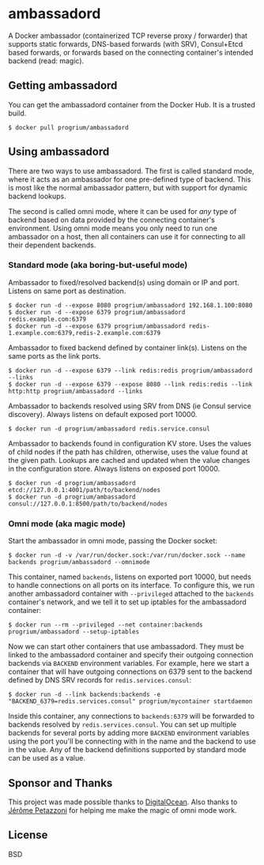 # ambassadord

A Docker ambassador (containerized TCP reverse proxy / forwarder) that supports static forwards, DNS-based forwards (with SRV), Consul+Etcd based forwards, or forwards based on the connecting container's intended backend (read: magic).

## Getting ambassadord

You can get the ambassadord container from the Docker Hub. It is a trusted build.

	$ docker pull progrium/ambassadord

## Using ambassadord

There are two ways to use ambassadord. The first is called standard mode, where it acts as an ambassador for one pre-defined type of backend. This is most like the normal ambassador pattern, but with support for dynamic backend lookups. 

The second is called omni mode, where it can be used for *any* type of backend based on data provided by the connecting container's environment. Using omni mode means you only need to run one ambassador on a host, then all containers can use it for connecting to all their dependent backends. 

### Standard mode (aka boring-but-useful mode)

Ambassador to fixed/resolved backend(s) using domain or IP and port. Listens on same port as destination.

	$ docker run -d --expose 8080 progrium/ambassadord 192.168.1.100:8080
	$ docker run -d --expose 6379 progrium/ambassadord redis.example.com:6379
	$ docker run -d --expose 6379 progrium/ambassadord redis-1.example.com:6379,redis-2.example.com:6379

Ambassador to fixed backend defined by container link(s). Listens on the same ports as the link ports.

	$ docker run -d --expose 6379 --link redis:redis progrium/ambassadord --links
	$ docker run -d --expose 6379 --expose 8080 --link redis:redis --link http:http progrium/ambassadord --links

Ambassador to backends resolved using SRV from DNS (ie Consul service discovery). Always listens on default exposed port 10000.

	$ docker run -d progrium/ambassadord redis.service.consul

Ambassador to backends found in configuration KV store. Uses the values of child nodes if the path has children, otherwise, uses the value found at the given path. Lookups are cached and updated when the value changes in the configuration store. Always listens on exposed port 10000.

	$ docker run -d progrium/ambassadord etcd://127.0.0.1:4001/path/to/backend/nodes
	$ docker run -d progrium/ambassadord consul://127.0.0.1:8500/path/to/backend/nodes

### Omni mode (aka magic mode)

Start the ambassador in omni mode, passing the Docker socket:

	$ docker run -d -v /var/run/docker.sock:/var/run/docker.sock --name backends progrium/ambassadord --omnimode

This container, named `backends`, listens on exported port 10000, but needs to handle connections on all ports on its interface. To configure this, we run another ambassadord container with `--privileged` attached to the `backends` container's network, and we tell it to set up iptables for the ambassadord container:

	$ docker run --rm --privileged --net container:backends progrium/ambassadord --setup-iptables

Now we can start other containers that use ambassadord. They must be linked to the ambassadord container and specify their outgoing connection backends via `BACKEND` environment variables. For example, here we start a container that will have outgoing connections on 6379 sent to the backend defined by DNS SRV records for `redis.services.consul`:

	$ docker run -d --link backends:backends -e "BACKEND_6379=redis.services.consul" progrium/mycontainer startdaemon

Inside this container, any connections to `backends:6379` will be forwarded to backends resolved by `redis.services.consul`. You can set up multiple backends for several ports by adding more `BACKEND` environment variables using the port you'll be connecting with in the name and the backend to use in the value. Any of the backend definitions supported by standard mode can be used as a value.

## Sponsor and Thanks

This project was made possible thanks to [DigitalOcean](http://digitalocean.com). Also thanks to [Jérôme Petazzoni](https://github.com/jpetazzo) for helping me make the magic of omni mode work.

## License

BSD